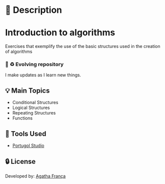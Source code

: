 # :page_facing_up: Description
# Introduction to algorithms

Exercises that exemplify the use of the basic structures used in the creation of algorithms

### :pushpin: :recycle: Evolving repository 
I make updates as I learn new things.
<br>

## :bulb: Main Topics

- Conditional Structures
- Logical Structures
- Repeating Structures
- Functions

## :toolbox: Tools Used

- <a href="http://lite.acad.univali.br/portugol/" title="Portugol Studio">Portugol Studio</a>

## :lock: License

Developed by: <a href="https://www.linkedin.com/in/agatha-f-1210841ba/" target="_blank" title="My LinkedIn">Agatha França</a>
